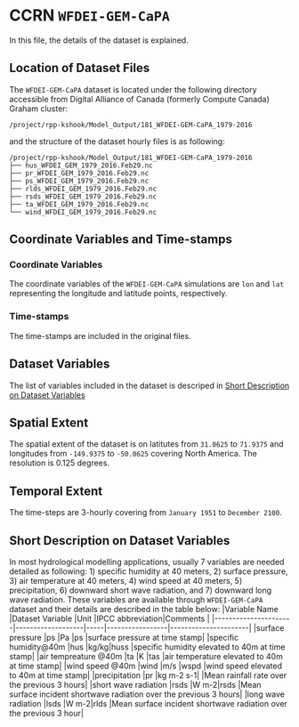 # CCRN `WFDEI-GEM-CaPA`
In this file, the details of the dataset is explained.

## Location of Dataset Files
The `WFDEI-GEM-CaPA` dataset is located under the following directory accessible from Digital Alliance of Canada (formerly Compute Canada) Graham cluster:

```
/project/rpp-kshook/Model_Output/181_WFDEI-GEM-CaPA_1979-2016
```
and the structure of the dataset hourly files is as following:

```console
/project/rpp-kshook/Model_Output/181_WFDEI-GEM-CaPA_1979-2016
├── hus_WFDEI_GEM_1979_2016.Feb29.nc
├── pr_WFDEI_GEM_1979_2016.Feb29.nc
├── ps_WFDEI_GEM_1979_2016.Feb29.nc
├── rlds_WFDEI_GEM_1979_2016.Feb29.nc
├── rsds_WFDEI_GEM_1979_2016.Feb29.nc
├── ta_WFDEI_GEM_1979_2016.Feb29.nc
└── wind_WFDEI_GEM_1979_2016.Feb29.nc
```

## Coordinate Variables and Time-stamps

### Coordinate Variables
The coordinate variables of the `WFDEI-GEM-CaPA` simulations are `lon` and `lat` representing the longitude and latitude points, respectively.

### Time-stamps
The time-stamps are included in the original files.

## Dataset Variables
The list of variables included in the dataset is descriped in [Short Description on Dataset Variables](##short-description-on-dataset-variables)

## Spatial Extent
The spatial extent of the dataset is on latitutes from `31.0625` to `71.9375` and longitudes from `-149.9375` to `-50.0625` covering North America. The resolution is 0.125 degrees. 

## Temporal Extent
The time-steps are 3-hourly covering from `January 1951` to `December 2100`.

## Short Description on Dataset Variables
In most hydrological modelling applications, usually 7 variables are needed detailed as following: 1) specific humidity at 40 meters, 2) surface pressure, 3) air temperature at 40 meters, 4) wind speed at 40 meters, 5) precipitation, 6) downward short wave radiation, and 7) downward long wave radiation. These variables are available through `WFDEI-GEM-CaPA` dataset and their details are described in the table below:
|Variable Name         |Dataset Variable   |Unit |IPCC abbreviation|Comments              |
|----------------------|-------------------|-----|-----------------|----------------------|
|surface pressure      |ps                 |Pa   |ps               |surface pressure at time stamp|
|specific humidity@40m |hus                |kg/kg|huss             |specific humidity elevated to 40m at time stamp|
|air tempreature @40m  |ta                 |K    |tas              |air temperature elevated to 40m at time stamp|
|wind speed @40m       |wind               |m/s  |wspd             |wind speed elevated to 40m at time stamp|
|precipitation         |pr                 |kg m-2 s-1|            |Mean rainfall rate over the previous 3 hours|
|short wave radiation  |rsds               |W m-2|rsds             |Mean surface incident shortwave radiation over the previous 3 hours|
|long wave radiation   |lsds               |W m-2|rlds             |Mean surface incident shortwave radiation over the previous 3 hour|

